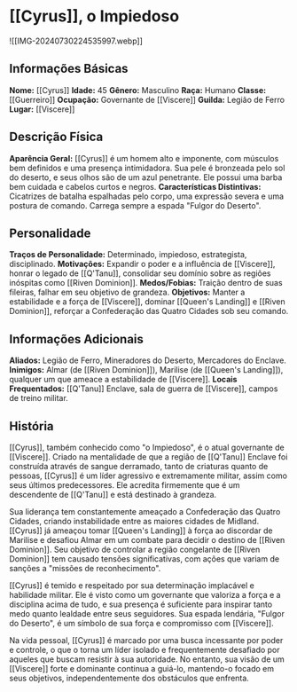 # [[Cyrus]], o Impiedoso
![[IMG-20240730224535997.webp]]

## Informações Básicas
**Nome:** [[Cyrus]]
**Idade:** 45
**Gênero:** Masculino
**Raça:** Humano
**Classe:** [[Guerreiro]]
**Ocupação:** Governante de [[Viscere]]
**Guilda:** Legião de Ferro
**Lugar:** [[Viscere]]

## Descrição Física
**Aparência Geral:** [[Cyrus]] é um homem alto e imponente, com músculos bem definidos e uma presença intimidadora. Sua pele é bronzeada pelo sol do deserto, e seus olhos são de um azul penetrante. Ele possui uma barba bem cuidada e cabelos curtos e negros.
**Características Distintivas:** Cicatrizes de batalha espalhadas pelo corpo, uma expressão severa e uma postura de comando. Carrega sempre a espada "Fulgor do Deserto".

## Personalidade
**Traços de Personalidade:** Determinado, impiedoso, estrategista, disciplinado.
**Motivações:** Expandir o poder e a influência de [[Viscere]], honrar o legado de [[Q'Tanu]], consolidar seu domínio sobre as regiões inóspitas como [[Riven Dominion]].
**Medos/Fobias:** Traição dentro de suas fileiras, falhar em seu objetivo de grandeza.
**Objetivos:** Manter a estabilidade e a força de [[Viscere]], dominar [[Queen's Landing]] e [[Riven Dominion]], reforçar a Confederação das Quatro Cidades sob seu comando.

## Informações Adicionais
**Aliados:** Legião de Ferro, Mineradores do Deserto, Mercadores do Enclave.
**Inimigos:** Almar (de [[Riven Dominion]]), Marilise (de [[Queen's Landing]]), qualquer um que ameace a estabilidade de [[Viscere]].
**Locais Frequentados:** [[Q'Tanu]] Enclave, sala de guerra de [[Viscere]], campos de treino militar.

## História
[[Cyrus]], também conhecido como "o Impiedoso", é o atual governante de [[Viscere]]. Criado na mentalidade de que a região de [[Q'Tanu]] Enclave foi construída através de sangue derramado, tanto de criaturas quanto de pessoas, [[Cyrus]] é um líder agressivo e extremamente militar, assim como seus últimos predecessores. Ele acredita firmemente que é um descendente de [[Q'Tanu]] e está destinado à grandeza.

Sua liderança tem constantemente ameaçado a Confederação das Quatro Cidades, criando instabilidade entre as maiores cidades de Midland. [[Cyrus]] já ameaçou tomar [[Queen's Landing]] à força ao discordar de Marilise e desafiou Almar em um combate para decidir o destino de [[Riven Dominion]]. Seu objetivo de controlar a região congelante de [[Riven Dominion]] tem causado tensões significativas, com ações que variam de sanções a "missões de reconhecimento".

[[Cyrus]] é temido e respeitado por sua determinação implacável e habilidade militar. Ele é visto como um governante que valoriza a força e a disciplina acima de tudo, e sua presença é suficiente para inspirar tanto medo quanto lealdade entre seus seguidores. Sua espada lendária, "Fulgor do Deserto", é um símbolo de sua força e compromisso com [[Viscere]].

Na vida pessoal, [[Cyrus]] é marcado por uma busca incessante por poder e controle, o que o torna um líder isolado e frequentemente desafiado por aqueles que buscam resistir à sua autoridade. No entanto, sua visão de um [[Viscere]] forte e dominante continua a guiá-lo, mantendo-o focado em seus objetivos, independentemente dos obstáculos que enfrenta.